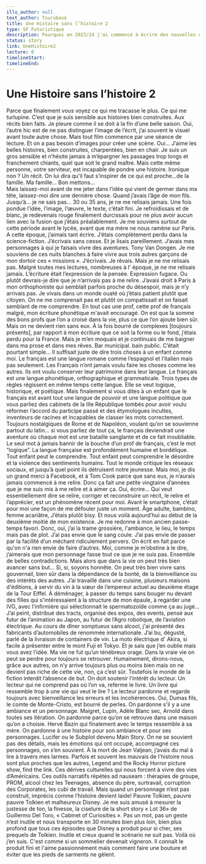 ```yaml
---
illu_author: null
text_author: Tsurubaso
title: Une Histoire sans l’histoire 2
type: SF Futuristique
description: Pourquoi en 2023/24 j'ai commencé à écrire des nouvelles de sf, ça c'est la série de posts laissé sur Facebook dans lesquels j'ai établi la logique de l'univers. j'ai changé des trucs après, et tout ne correspond pas.
status: story
link: UneHistoire2
lecture: 0
timelineStart: 
timelineEnd: 
---
```


# Une Histoire sans l’histoire 2


Parce que finalement vous voyez ce qui me tracasse le plus. Ce qui me turlupine. C’est que je suis sensible aux histoires bien construites. Aux récits bien faits. Je pleure comme il se doit à la fin d’une belle saison. Oui, l’autre hic est de ne pas distinguer l’image de l’écrit, j’ai souvent le visuel avant toute autre chose. Mais tout film commence par une séance de lecture. Et on a pas besoin d’images pour créer une scène.
Oui… J’aime les belles histoires, bien construites, charpentées, bien en chair. Je suis un gros sensible et n’hésite jamais à m’épargner les passages trop longs et franchement chiants, quel que soit le grand maître. Mais cette même personne, votre serviteur, est incapable de pondre une histoire. Ironique non ? 
Un récit. On lui dira qu'il faut s’inspirer de ce qui est proche...de la famille. Ma famille... Bon mettons...    
Mais laissez-moi avant de me jeter dans l’idée qui vient de germer dans ma tête, laissez-moi dire une dernière chose. Quand j’avais l’âge de mon fils. Jusqu’à… je ne sais pas… 30 ou 35 ans, je ne me relisais jamais. Une fois pondue l’idée, l’image, l’œuvre, le texte, c’était fini. Je refroidissais et de blanc, je redevenais rouge finalement durcissais pour ne plus avoir aucun lien avec la fusion que j’étais préalablement. Je me souviens surtout de cette période avant le lycée, avant que ma mère ne nous ramène sur Paris. A cette époque, j’aimais tant écrire. J’étais complètement perdu dans la science-fiction. J’écrivais sans cesse. Et je lisais pareillement. J’avais mes personnages à qui je faisais vivre des aventures. Tony Van Dongen. Je me souviens de ces nuits blanches à faire vivre aux trois autres garçons de mon dortoir ces « missions ». J’écrivais. Je rêvais. Mais je ne me relisais pas. Malgré toutes mes lectures, nombreuses à l' époque, je ne me relisais jamais.
L’écriture était l’expression de la pensée. Expression fugace. Ou plutôt devrais-je dire que je n’arrivais pas à me relire. J’avais droit à Paris à mon orthophoniste qui semblait parfois proche du désespoir, mais je n’y arrivais pas. Je vivais dans un monde ouaté où j’étais patient plutôt que citoyen. On ne me comprenait pas et plutôt on compatissait et on faisait semblant de me comprendre. En tout cas une prof, cette prof de français malgré, mon écriture phonétique m'avait encouragé. On est que la somme des bons profs que l’on a croisé dans la vie, plus ce que l’on ajoute bien sûr. Mais on ne devient rien sans eux. À la fois bourré de complexes [toujours présents], par rapport à mon écriture que ce soit la forme ou le fond, j’étais perdu pour la France. Mais je m’en moquais et je continuais de me baigner dans ma prose et dans mes rêves. Bar municipal. bain public.
C’était pourtant simple... Il suffisait juste de dire trois choses à un enfant comme moi. Le français est une langue romane comme l’espagnol et l’italien mais pas seulement. Les Français n’ont jamais voulu faire les choses comme les autres. Ils ont voulu conserver leur patrimoine dans leur langue. Le français est une langue phonétique, orthographique et grammaticale. Trois types de règles régissent en même temps cette langue. Elle se veut logique, historique, et poétique. Mais finalement si vous dites à un enfant que le français est avant tout une langue de pouvoir et une langue politique que vous parliez des cabinets de la IIIe République tombés pour avoir voulu réformer l’accord du participe passé et des étymologues incultes, inventeurs de racines et incapables de classer les mots correctement. Toujours nostalgiques de Rome et de Napoléon, voulant qu’on se souvienne partout du latin… si vous parliez de tout ça, le français deviendrait une aventure où chaque mot est une bataille sanglante et de ce fait inoubliable. Le seul mot à jamais bannir de la bouche d’un prof de français, c’est le mot “logique”.
La langue française est profondément humaine et bordélique. Tout enfant peut le comprendre. Tout enfant peut comprendre le désordre et la violence des sentiments humains.
Tout le monde critique les réseaux sociaux, et jusqu’à quel point ils détruisent notre jeunesse. Mais moi, je dis un grand merci à Facebook, et à Tom Cook parce que sans eux, je n’aurais jamais commencé à me relire.
Donc ça fait une petite vingtaine d’années que je me suis mis à me relire et à aimer ça.
Oui, écrire… Qui veut essentiellement dire se relire, corriger et reconstruire un récit, le relire et l’apprécier, est un phénomène récent pour moi. Avant le smartphone, c’était pour moi une façon de me défouler juste un moment. Âge adulte, bambino, femme acariâtre, J’étais plutôt bisy.
Et nous voilà aujourd’hui au début de la deuxième moitié de mon existence. Je me redonne à mon ancien passe-temps favori. Donc, oui, j’ai la trame grossière, l'ambiance, le lieu, le temps mais pas de plot. J’ai pas envie que le sang coule. J’ai pas envie de passer par la facilité d’un méchant ridiculement pervers.
On écrit en fait parce qu'on n'a rien envie de faire d’autres. Moi, comme je m’obstine à le dire, j’aimerais que mon personnage fasse tout ce que je ne suis pas. Ensemble de belles contradictions.
Mais alors que dans la vie on peut très bien avancer sans but… Si, si, soyons honnête. On peut très bien vivre sans gouvernail, bien sûr dans la dépendance de la bonté, de la bienveillance ou des intérêts des autres. J’ai travaillé dans une cuisine, plusieurs maisons d'éditions, à servir du vin à la sœur de l’empereur actuel au deuxième étage de la Tour Eiffel. À déménager, à passer du temps sans bouger nu devant des filles qui s'intéressaient à la structure de mon épaule, à regarder une IVG, avec l’infirmière qui sélectionnait le spermatozoïde comme ça au jugé…
J’ai peint, distribué des tracts, organisé des expos, des events, pensé aux futur de l’animation au Japon, au futur de l’Agro robotique, de l’aviation électrique. Au cours de dîner somptueux sans alcool, j'ai présenté des fabricants d’automobiles de renommée internationale. J’ai bu, dégusté, parlé de la livraison de containers de vin. La moto électrique d' Akira, si facile à présenter entre le mont Fuji et Tokyo. 
Et je sais que j’en oublie mais vous avez l’idée. Ma vie ne fut qu’un ténébreux orage.
Dans la vraie vie on peut se perdre pour toujours se retrouver. Humainement, dirons-nous, grâce aux autres, on n’y arrive toujours plus ou moins bien mais on ne devient pas riche de cette vie, non, ça c’est sûr.
Toutefois le monde de la fiction interdit l’absence de but. On doit soutenir l’intérêt du lecteur. Un lecteur qui ne comprend pas où l’on va, referme le livre. Un livre qui ressemble trop à une vie qui veut le lire ?
Le lecteur pardonne et regarde toujours avec bienveillance les erreurs et les incohérences. Oui, Dumas fils, le comte de Monte-Cristo, est bourré de perles. On pardonne s'il y a une ambiance et un personnage. Maigret, Lupin, Adèle Blanc sec, Arnold dans toutes ses itération. On pardonne parce qu’on se retrouve dans une maison qu’on a choisie. Hervé Bazin qui finalement avec le temps ressemble à sa mère.
On pardonne à une histoire pour son ambiance et pour ses personnages. Lucifer ou le Subplot devenu Main Story.
On ne se souvient pas des détails, mais les émotions qui ont occupé, accompagné ces personnages, on s’en souvient. À la mort de Jean Valjean, j’avais du mal à lire à travers mes larmes. Parfois et souvent les mauvais de l'histoire nous sont plus proches que les autres, Legend and the Rocky Horror picture show, find the link. 
Ces dérives culturelles qui nous forcent à vivre des vies d’Américains. Ces outils narratifs répétés ad nauseam : thérapies de groupe, PROM, alcool chez les Teenages, absence du père, surtravail, corruption des Corporates, les cubi de travail. 
Mais quand un personnage n’est pas construit, imprécis comme l’histoire devient laide! Pauvre Tolkien, pauvre pauvre Tolkien et malheureux Disney. Je me suis amusé à mesurer la justesse de ton, la finesse, la ciselure de la short story « Lot 36» de Guillermo Del Toro, « Cabinet of Curiosities ». Pas un mot, pas un geste n’est inutile et nous transporte en 30 minutes bien plus loin, bien plus profond que tous ces épisodes que Disney a produit pour si cher, ses prequels de Tolkien. Inutile et creux quand le scénario ne suit pas. 
Voilà où j’en suis. C'est comme si un sommelier devenait vigneron. Il connaît le produit fini et l'aime passionnément mais comment faire une bouture et éviter que les pieds de sarments ne gèlent.

